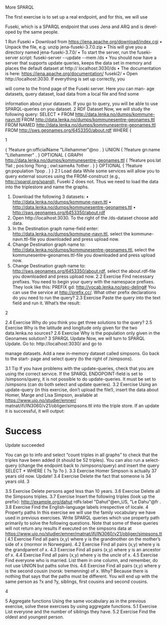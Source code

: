 More SPARQL

The first exercise is to set up a real endpoint, and for this, we will use

Fuseki, which is a SPARQL endpoint that uses Jena and ARQ and is devel-
oped by the same people.

1 Run Fuseki
• Download from https://jena.apache.org/download/index.cgi
• Unpack the file, e.g. unzip jena-fuseki-3.7.0.zip
• This will give you a directory named jena-fuseki-3.7.0/
• To start the server, run the fuseki-server script: fuseki-server --update --mem /ds
• You should now have a server that supports update queries, keeps
the data set in memory and places the default dataset at http://
localhost:3030/ds
• The documentation is here: https://jena.apache.org/documentation/
fuseki2/
• Open http://localhost:3030. If everything is set up correctly, you

will come to the frond page of the Fuseki server. Here you can man-
age datasets, query dataset, load data from a local file and find some

information about your datasets. If you go to query, you will be able
to use SPARQL-queries on you dataset.
2 RDF Dataset
Now, we will study the following query:
SELECT \*
FROM <http://data.lenka.no/dumps/kommune-navn.ttl>
FROM <http://data.lenka.no/dumps/kommunesentre-geonames.ttl>
FROM NAMED <http://data.lenka.no/dumps/kommunesentre-geonames.ttl>
FROM <http://sws.geonames.org/6453350/about.rdf>
WHERE {

1

{
?feature gn:officialName "Lillehammer"@no .
} UNION {
?feature gn:name "Lillehammer" .
}
OPTIONAL {
GRAPH <http://data.lenka.no/dumps/kommunesentre-geonames.ttl> {
?feature pos:lat ?lat ;
pos:long ?long ;
owl:sameAs ?other .
}
}
OPTIONAL {
?feature gn:population ?pop .
}
}
2.1 Load data
While some services will allow you to query external sources using the FROM-construct
(e.g., http://sparql.org/sparql), Fuseki 2 does not. Thus we need to load the data into
the triplestore and name the graphs.

1. Download the following 3 datasets:
   • http://data.lenka.no/dumps/kommune-navn.ttl
   • http://data.lenka.no/dumps/kommunesentre-geonames.ttl
   • http://sws.geonames.org/6453350/about.rdf
2. Open http://localhost:3030. To the right of the /ds-dataset choose add data.
3. In the Destination graph name-field enter:
   http://data.lenka.no/dumps/kommune-navn.ttl,
   select the kommune-navn.ttl-file you downloaded and press upload now.
4. Change Destination graph name to:
   http://data.lenka.no/dumps/kommunesentre-geonames.ttl,
   select the kommunesentre-geonames.ttl-file you downloaded and press upload
   now.
5. Change Destination graph name to:
   http://sws.geonames.org/6453350/about.rdf,
   select the about.rdf-file you downloaded and press upload now.
   2.2 Exercise
   Find necessary prefixes.
   You need to begin your query with the namespace prefixes. They look like this:
   PREFIX gd: <http://vocab.lenka.no/geo-deling#>
   You can use the service at http://prefix.cc/. What other prefix declarations do
   you need to run the query?
   2.3 Exercise
   Paste the query into the text field and run it. What’s the result:

2

2.4 Exercise
Why do you think you get three solutions to the query?
2.5 Exercise
Why is the latitude and longitude only given for the two data.lenka.no sources?
2.6 Exercise
Why is the population only given in the Geonames solution?
3 SPARQL Update
Now, we will turn to SPARQL Update. Go to: http://localhost:3030/ and go to

manage datasets. Add a new in-memory dataset called simpsons. Go back to the start-
page and select query (to the right of /simpsons).

3.1 Tip
If you have problems with the update-queries, check that you are using the correct service.
If the SPARQL ENDOPOINT-field is set to /simpsons/query, it is not possible to do
update-queries. It must be set to /simpsons (can do both select and update queries).
3.2 Exercise
Using an update-query (in this exercise, don’t upload the file!), insert the data about
Homer, Marge and Lisa Simpson, available at https://www.uio.no/studier/emner/
matnat/ifi/IN3060/v21/obliger/simpsons.ttl into the triple store. If an update it
is successful, it will output:

<html>
<head>
</head>
<body>
<h1>Success</h1>
<p>
Update succeeded
</p>
</body>
</html>
You can go to info and select “count triples in all graphs” to check that the triples have
been added (it should be 52 triples). You can also run a select-query (change the endpoint
back to /simpsons/query) and insert the query SELECT * WHERE { ?s ?p ?o }.
3.3 Exercise
Homer Simpson is actually 37 years old now. Update!
3.4 Exercise
Delete the fact that someone is 34 years old.
3

3.5 Exercise
Delete persons aged less than 10 years.
3.6 Exercise
Delete all the Simpsons triples.
3.7 Exercise
Insert the following triples (look up the prefix):
<http://example.org/dahut> rdfs:label "Dahut"@en_US, "Le Dahu"@fr .
3.8 Exercise
Find the English-language labels irrespective of locale.
4 Property paths
In this exercise we will use the family vocabulary we have used in previous exercises. Write
SPARQL queries which use property path primarily to solve the following questions. Note
that some of these queries will not return any results if executed on the simpsons data at
https://www.uio.no/studier/emner/matnat/ifi/IN3060/v21/obliger/simpsons.ttl
4.1 Exercise
Find all pairs (x,y) where y is the grandmother on the mother’s side of x (mormor in
Norwegian).
4.2 Exercise
Find all pairs (x,y) where y is the grandparent of x.
4.3 Exercise
Find all pairs (x,y) where y is an ancestor of x.
4.4 Exercise
Find all pairs (x,y) where y is the uncle of x.
4.5 Exercise
Find everyone who is married. List them in one column, and remember, do not use UNION
but paths solve this.
4.6 Exercise
Find all pairs (x,y) where y is the second cousin (norsk: tremenning) of x.
Why? Because there is nothing that says that the paths must be different. You will
end up with the same person as ?x and ?y, siblings, first cousins and second cousins.

4

5 Aggregate functions
Using the same vocabulary as in the previous exercise, solve these exercises by using
aggregate functions.
5.1 Exercise
List everyone and the number of siblings they have.
5.2 Exercise
Find the oldest and youngest person.
